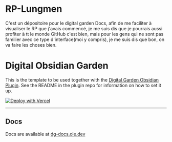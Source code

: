 # RP-Lungmen
C'est un dépositoire pour le digital garden Docs, afin de me faciliter à visualiser le RP que j'avais commencé, je me suis dis que je pourrais aussi profiter à tt le monde 
GitHub c'est bien, mais pour les gens qui ne sont pas familier avec ce type d'interface(moi y compris), je me suis dis que bon, on va faire les choses bien.
# Digital Obsidian Garden
This is the template to be used together with the [Digital Garden Obsidian Plugin](https://github.com/oleeskild/Obsidian-Digital-Garden). 
See the README in the plugin repo for information on how to set it up.

[![Deploy with Vercel](https://vercel.com/button)](https://vercel.com/new/clone?repository-url=https://github.com/oleeskild/digitalgarden)

---
## Docs
Docs are available at [dg-docs.ole.dev](https://dg-docs.ole.dev/)

